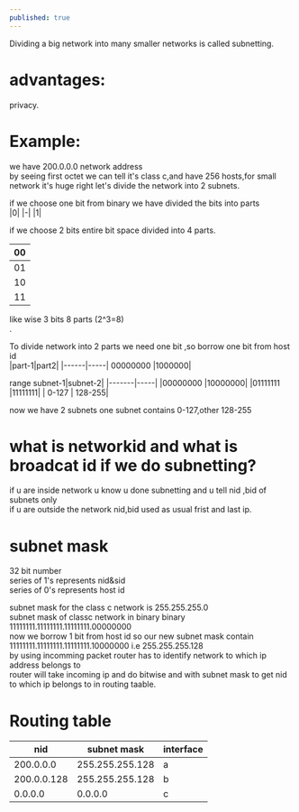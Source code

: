 ```yaml
---
published: true
---
```


Dividing a big network into many smaller networks is called subnetting.

# advantages:
privacy.

# Example:
we have 200.0.0.0 network address<br>
by seeing first octet we can tell it's class c,and have 256 hosts,for small network it's  huge right let's divide the network into 2 subnets.

if we choose one bit from binary we have divided the bits into parts<br>
|0|
|-|
|1|

if we choose 2 bits entire bit space divided into 4 parts.

|00|
|-|
|01|
|10|
|11|

like wise 3 bits 8 parts (2^3=8)<br>.

To divide network into 2 parts we need one bit ,so borrow one bit from host id<br>
|part-1|part2|
|------|-----|
00000000 |1000000|

range
subnet-1|subnet-2|
|-------|-----|
|00000000 |10000000|
|01111111  |11111111|
| 0-127 | 128-255|

now we have 2 subnets one subnet contains 0-127,other 128-255

# what is networkid and what is broadcat id if we do subnetting?
if u are inside network u know u done subnetting and u tell nid ,bid of subnets only<br>
if u are outside the network nid,bid used as usual frist and last ip.

# subnet mask

32 bit number<br>
series of 1's represents nid&sid<br>
series of 0's represents  host id<br>

subnet mask for the class c network is 255.255.255.0<br>
subnet mask of classc network in binary binary 11111111.11111111.11111111.00000000<br>
now we borrow 1 bit from host id so our new subnet mask contain 11111111.11111111.11111111.10000000 i.e 255.255.255.128<br>
by using incomming packet router has to identify  network to which ip address belongs to<br>
router will take incoming ip and do bitwise and with subnet mask to get nid to which ip belongs to in routing taable.

# Routing table
|nid |subnet mask |interface|
|-|-|-|
|200.0.0.0 |255.255.255.128 |a|
|200.0.0.128| 255.255.255.128 |b|
|0.0.0.0 |0.0.0.0 |c|


